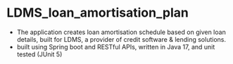 # LDMS_loan_amortisation_plan

<ul>
 <li>The application creates loan amortisation schedule based on given loan details, built for LDMS, a provider of credit software & lending solutions.</li> 
 <li> built using Spring boot and RESTful APIs, written in Java 17, and unit tested (JUnit 5)</li>
</ul>
